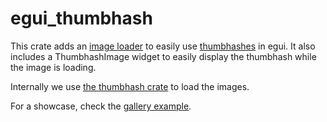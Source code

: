 # egui_thumbhash

This crate adds an [image loader](https://docs.rs/egui/latest/egui/load/index.html) 
to easily use [thumbhashes](https://evanw.github.io/thumbhash/) in egui.
It also includes a ThumbhashImage widget to easily display the thumbhash while the image is loading.

Internally we use [the thumbhash crate](https://crates.io/crates/thumbhash) to load the images.

For a showcase, check the [gallery example](https://lucasmerlin.github.io/hello_egui/).